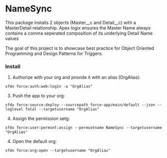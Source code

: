 # NameSync

This package installs 2 objects (Master__c and Detail__c) with a MasterDetail relationship.
Apex logix ensures the Master Name always contains a comma seperated composition of its underlying Detail Name values

The goal of this project is to showcase best practice for Object Oriented Programming and Design Patterns for Triggers.

### Install

1. Authorize with your org and provide it with an alias (OrgAlias):

```
sfdx force:auth:web:login -a "OrgAlias"
```

3. Push the app to your org:

```
sfdx force:source:deploy --sourcepath force-app/main/default --json --loglevel fatal --targetusername "OrgAlias"
```

4. Assign the permission setg:

```
sfdx force:user:permset:assign --permsetname NameSync --targetusername "OrgAlias"
```

4. Open the default org:

```
sfdx force:org:open --targetusername "OrgAlias"
```



